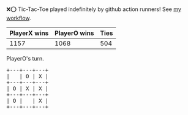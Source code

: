 :x::o: Tic-Tac-Toe played indefinitely by github action runners! See [my workflow](.github/workflows/play.yaml).

|PlayerX wins|PlayerO wins|Ties|
|-|-|-|
|1157|1068|504|

PlayerO's turn.

<pre>
+---+---+---+
|   | O | X |
+---+---+---+
| O | X | X |
+---+---+---+
| O |   | X |
+---+---+---+
</pre>